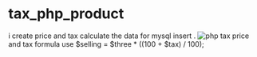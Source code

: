 # tax_php_product
i create price and tax calculate  the data for mysql insert .
![php tax](https://user-images.githubusercontent.com/128790623/230719360-26b8bd7a-62b8-49af-be14-f924ec69dd74.png)
price and tax formula use 
$selling = $three  * ((100 + $tax) / 100);
